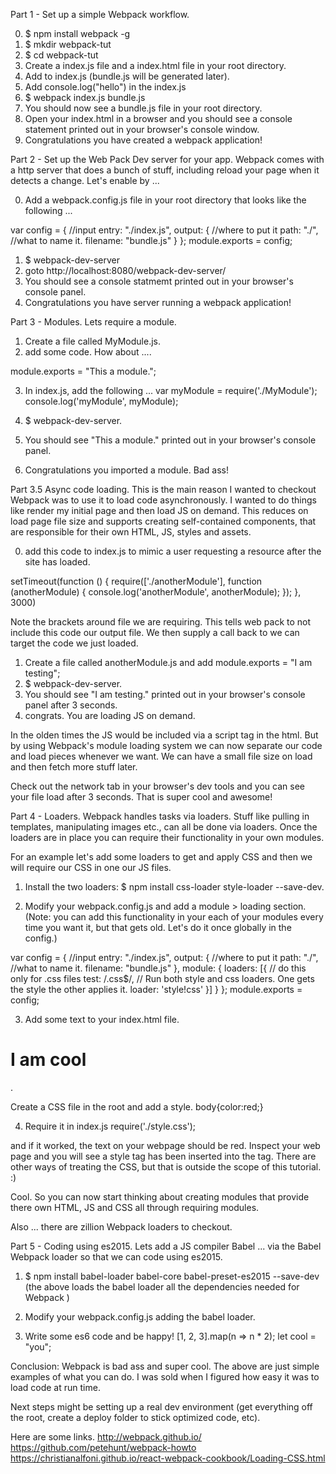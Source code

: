 
Part 1 - Set up a simple Webpack workflow.

0. $ npm install webpack -g
1. $ mkdir webpack-tut
2. $ cd webpack-tut
3. Create a index.js file and a index.html file in your root directory.
4. Add <script src="bundle.js"></script> to index.js (bundle.js will be generated later).
5. Add console.log("hello") in the index.js
6. $ webpack index.js bundle.js
7. You should now see a bundle.js file in your root directory.  
8. Open your index.html in a browser and you should see a console statement printed out in your browser's console window.
9. Congratulations you have created a webpack application!

Part 2 - Set up the Web Pack Dev server for your app.
Webpack comes with a http server that does a bunch of stuff, including reload your page when it detects a change.
Let's enable by ...

0. Add a webpack.config.js file in your root directory that looks like the following ...

var config = {
  //input
  entry: "./index.js",
  output: {
    //where to put it
    path: "./",
    //what to name it.
    filename: "bundle.js"
  }
};
module.exports = config;

1. $ webpack-dev-server
2. goto http://localhost:8080/webpack-dev-server/
3. You should see a console statmemt printed out in your browser's console panel.
4. Congratulations you have server running a webpack application!

Part 3 - Modules.
Lets require a module.

1. Create a file called MyModule.js.
2. add some code. How about  ....

module.exports = "This a module.";

3. In index.js, add the following ...
var myModule = require('./MyModule');
console.log('myModule', myModule);

4. $ webpack-dev-server.
5. You should see "This a module." printed out in your browser's console panel.
6. Congratulations you imported a module. Bad ass!

Part 3.5 Async code loading.
This is the main reason I wanted to checkout Webpack was to use it to load code asynchronously.
I wanted to do things like render my initial page and then load JS on demand.
This reduces on load page file size and supports creating self-contained components, that are responsible for their own HTML, JS, styles and assets.

0. add this code to index.js to mimic a user requesting a resource after the site has loaded.

setTimeout(function () {
	require(['./anotherModule'], function (anotherModule) {
		console.log('anotherModule', anotherModule);
	});
}, 3000)

Note the brackets around file we are requiring. This tells web pack to not include this code our output file.
We then supply a call back to we can target the code we just loaded.

1. Create a file called anotherModule.js and add module.exports = "I am testing";
2. $ webpack-dev-server.
3. You should see "I am testing." printed out in your browser's console panel after 3 seconds.
4. congrats. You are loading JS on demand.


In the olden times the JS would be included via a script tag in the html.
But by using Webpack's module loading system we can now separate our code and load pieces whenever we want.
We can have a small file size on load and then fetch more stuff later.

Check out the network tab in your browser's dev tools and you can see your file load after 3 seconds.
That is super cool and awesome!

Part 4 - Loaders. Webpack handles tasks via loaders. Stuff like pulling in templates, manipulating images etc., can all be done via loaders. Once the loaders are in place you can require their functionality in your own modules.

For an example let's add some loaders to get and apply CSS and then we will require our CSS in one our JS files.
1. Install the two loaders: $ npm install css-loader style-loader --save-dev.

2. Modify your webpack.config.js and add a module > loading section. (Note: you can add this functionality in your each of your modules every time you want it, but that gets old. Let's do it once globally in the config.)

var config = {
  //input
  entry: "./index.js",
  output: {
    //where to put it
    path: "./",
    //what to name it.
    filename: "bundle.js"
  },
  module: {
    loaders: [{
      // do this only for .css files
      test: /\.css$/,
      // Run both style and css loaders. One gets the style the other applies it.
      loader: 'style!css'
    }]
  }
};
module.exports = config;

3. Add some text to your index.html file.
<h1>I am cool</h1>.

Create a CSS file in the root and add a style.
body{color:red;}

4. Require it in index.js
require('./style.css');

and if it worked, the text on your webpage should be red. Inspect your web page and you will see a style tag has been inserted into the <head> tag. There are other ways of treating the CSS, but that is outside the scope of this tutorial. :)

Cool. So you can now start thinking about creating modules that provide there own HTML, JS and CSS all through requiring modules.

Also ... there are zillion Webpack loaders to checkout.

Part 5 - Coding using es2015.
Lets add a JS compiler Babel ... via the Babel Webpack loader so that we can code using es2015.

1. $ npm install babel-loader babel-core babel-preset-es2015 --save-dev
(the above loads the babel loader all the dependencies needed for Webpack )
2. Modify your webpack.config.js adding the babel loader.

3. Write some es6 code and be happy!
[1, 2, 3].map(n => n * 2);
let cool = "you";

Conclusion: Webpack is bad ass and super cool. The above are just simple examples of what you can do. I was sold when I figured how easy it was to load code at run time.

Next steps might be setting up a real dev environment (get everything off the root, create a deploy folder to stick optimized code, etc).

Here are some links.
http://webpack.github.io/
https://github.com/petehunt/webpack-howto
https://christianalfoni.github.io/react-webpack-cookbook/Loading-CSS.html
